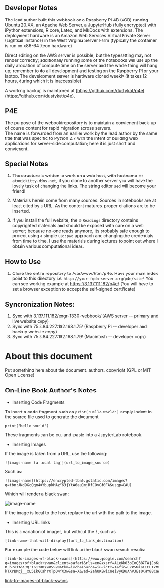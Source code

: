 ## Developer Notes
The lead author built this webbook on a Raspberry Pi 4B (4GB) running Ubuntu 20.XX, an Apache Web Server, a JupyterHub (fully encrypted) with iPython extensions, R core, Latex, and MkDocs with extensions.  The deployment hardware is an Amazon Web Services Virtual Private Server (Lightsail Instance) in the West Virginia Server Farm (typically the container is run on x86-64 Xeon hardware)

Direct editing on the AWS server is possible, but the typesetting may not render correctly; additionally running some of the notebooks will use up the daily allocation of compute time on the server and the whole thing will hang up; remember to do all development and testing on the Raspberry PI or your laptop.  The development server is hardware cloned weekly (it takes 12 hours, during which it is inaccessible) 

A working backup is maintained at [https://github.com/dustykat/p4e](https://github.com/dustykat/p4e).

## P4E
The purpose of the webook/repository is to maintain a convienent back-up of course content for rapid migration across servers.  
The name is forwarded from an earlier work by the lead author by the same title that was specific to Python 2.7 with the intent of building web applications for server-side computation; here it is just short and convienent.

## Special Notes
1. The structure is written to work on a web host, with hostname == `atomickitty.ddns.net`, if you clone to another server you will have the lovely task of changing the links.  The string editor `sed` will become your friend!

2. Materials herein come from many sources. Sources in notebooks are at least cited by a URL.  As the content matures, proper citations are to be inserted.

3. If you install the full website, the `3-Readings` directory contains copyrighted materials and should be exposed with care on a web server; because no-one reads anymore, its probably safe enough to protect using a simple `uid:pwd` approach and changing the credentials from time to time. I use the materials during lectures to point out where I obtain various computational ideas.

## How to Use
1. Clone the entire repository to /var/www/html/p4e.  Have your main index point to this directory i.e. `http://your-fqdn-server.org/p4e/site/`
You can see working example at https://3.137.111.182/p4e/ (You will have to set a browser exception to accept the self-signed certificate)

## Syncronization Notes:
1. Sync with 3.137.111.182/engr-1330-webbook/ (AWS server -- primary and live website copy)
2. Sync with 75.3.84.227:192.168.1.75/ (Raspberry Pi -- developer and backup website copy)
3. Sync with 75.3.84.227:192.168.1.79/ (Macintosh -- developer copy)

# About this document

Put something here about the document, authors, copyright (GPL or MIT Open License)

## On-Line Book Author's Notes

- Inserting Code Fragments

To insert a code fragment such as `print('Hello World')` simply indent in the source file used to generate the document

    print('hello world')
    
These fragments can be cut-and-paste into a JupyterLab notebook.

- Inserting Images

If the image is taken from a URL, use the following:

    ![image-name (a local tag)](url_to_image_source)

Such as:

    ![image-name](https://encrypted-tbn0.gstatic.com/images?q=tbn:ANd9GcQqn40YbupkMAzY63jYtA6auEmjRfCOvCd0FA&usqp=CAU)

Which will render a black swan:

![image-name](https://encrypted-tbn0.gstatic.com/images?q=tbn:ANd9GcQqn40YbupkMAzY63jYtA6auEmjRfCOvCd0FA&usqp=CAU)

If the image is local to the host replace the url with the path to the image.

- Inserting URL links

This is a variation of images, but without the `!`, such as

    [link-name-that-will-display](url_to_link_destimation)
    
For example the code below will link to the black swan search results:

    [link-to-images-of-black-swans](https://www.google.com/search?q=images+of+black+swan&client=safari&rls=en&sxsrf=ALeKk03oIoQ387TWjJoKzX-D_b7o1to43Q:1613002985584&tbm=isch&source=iu&ictx=1&fir=L2P5MiS1ICLTxM%252CC6BDdJoXT9KcEM%252C_&vet=1&usg=AI4_-kTXrBMpj__xL5IkGCshrXTp04fX3w&sa=X&ved=2ahUKEwiCneivyODuAhVJBs0KHY88CaAQ9QF6BAgUEAE&biw=1447&bih=975#imgrc=i_lxoojURNE3XM)

[link-to-images-of-black-swans](https://www.google.com/search?q=images+of+black+swan&client=safari&rls=en&sxsrf=ALeKk03oIoQ387TWjJoKzX-D_b7o1to43Q:1613002985584&tbm=isch&source=iu&ictx=1&fir=L2P5MiS1ICLTxM%252CC6BDdJoXT9KcEM%252C_&vet=1&usg=AI4_-kTXrBMpj__xL5IkGCshrXTp04fX3w&sa=X&ved=2ahUKEwiCneivyODuAhVJBs0KHY88CaAQ9QF6BAgUEAE&biw=1447&bih=975#imgrc=i_lxoojURNE3XM)

